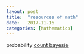 ```yaml
---
layout: post
title:  "resources of math"
date:   2017-11-16
categories: [Mathematics]
---
```


probability
[count bayesie](https://www.countbayesie.com/)
